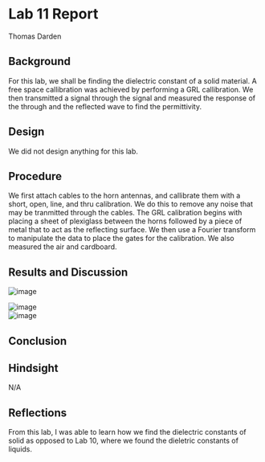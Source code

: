 # Lab 11 Report
Thomas Darden

## Background
For this lab, we shall be finding the dielectric constant of a solid material. A free space callibration was achieved by performing a GRL callibration. We then transmitted a signal through the signal and measured the response of the through and the reflected wave to find the permittivity. 

## Design
We did not design anything for this lab.

## Procedure
We first attach cables to the horn antennas, and callibrate them with a short, open, line, and thru calibration. We do this to remove any noise that may be tranmitted through the cables. The GRL calibration begins with placing a sheet of plexiglass between the horns followed by a piece of metal that to act as the reflecting surface. We then use a Fourier transform to manipulate the data to place the gates for the calibration. We also measured the air and cardboard.

## Results and Discussion
![image](https://github.com/CourseReps/ECEN452-Spring2016/blob/master/Students/td2016/Lab11/All.png)<br>



![image](https://github.com/CourseReps/ECEN452-Spring2016/blob/master/Students/td2016/Lab11/Pre.png)<br>
![image](https://github.com/CourseReps/ECEN452-Spring2016/blob/master/Students/td2016/Lab11/Post.png)<br>
## Conclusion


## Hindsight
N/A

## Reflections
From this lab, I was able to learn how we find the dielectric constants of solid as opposed to Lab 10, where we found the dieletric constants of liquids.
